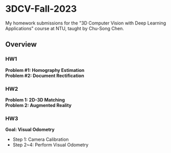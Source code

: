 # 3DCV-Fall-2023
My homework submissions for the "3D Computer Vision with Deep Learning Applications" course at NTU, taught by Chu-Song Chen.

## Overview

### HW1

**Problem #1: Homography Estimation**  
**Problem #2: Document Rectification**  
### HW2

**Problem 1: 2D-3D Matching**  
**Problem 2: Augmented Reality**  

### HW3

**Goal: Visual Odometry**  
- Step 1: Camera Calibration
- Step 2~4: Perform Visual Odometry
